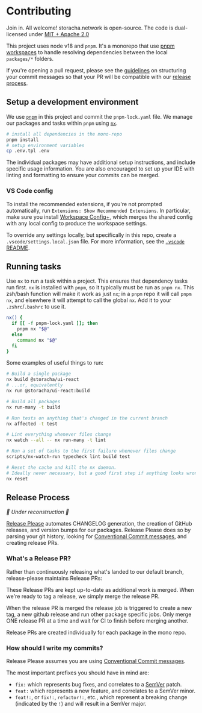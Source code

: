 # Contributing

Join in. All welcome! storacha.network is open-source. The code is dual-licensed under [MIT + Apache 2.0](license.md)

This project uses node v18 and `pnpm`. It's a monorepo that use [pnpm workspaces](https://pnpm.io/workspaces) to handle resolving dependencies between the local `packages/*` folders.

If you're opening a pull request, please see the [guidelines](#how-should-i-write-my-commits) on structuring your commit messages so that your PR will be compatible with our [release process](#release-process).

## Setup a development environment

We use [`pnpm`](https://pnpm.io/) in this project and commit the
`pnpm-lock.yaml` file. We manage our packages and tasks within `pnpm` using
[`nx`](https://nx.dev/).

```bash
# install all dependencies in the mono-repo
pnpm install
# setup environment variables
cp .env.tpl .env
```

The individual packages may have additional setup instructions, and include specific usage information. You are also encouraged to set up your IDE with linting and formatting to ensure your commits can be merged.

### VS Code config

To install the recommended extensions, if you're not prompted automatically, run
`Extensions: Show Recommended Extensions`. In particular, make sure you install
[Workspace
Config+](https://marketplace.visualstudio.com/items?itemName=Swellaby.workspace-config-plus),
which merges the shared config with any local config to produce the workspace
settings.

To override any settings locally, but specifically in this repo, create a
`.vscode/settings.local.json` file. For more information, see the [`.vscode`
README](./.vscode/README.md).

## Running tasks

Use `nx` to run a task within a project. This ensures that dependency tasks run
first. `nx` is installed with `pnpm`, so it typically must be run as `pnpm nx`.
This zsh/bash function will make it work as just `nx`; in a `pnpm` repo it will
call `pnpm nx`, and elsewhere it will attempt to call the global `nx`. Add it to
your `.zshrc`/`.bashrc` to use it.

```sh
nx() {
  if [[ -f pnpm-lock.yaml ]]; then
    pnpm nx "$@"
  else
    command nx "$@"
  fi
}
```

Some examples of useful things to run:

```sh
# Build a single package
nx build @storacha/ui-react
# ...or, equivalently
nx run @storacha/ui-react:build

# Build all packages
nx run-many -t build

# Run tests on anything that's changed in the current branch
nx affected -t test

# Lint everything whenever files change
nx watch --all -- nx run-many -t lint

# Run a set of tasks to the first failure whenever files change
scripts/nx-watch-run typecheck lint build test

# Reset the cache and kill the nx daemon.
# Ideally never necessary, but a good first step if anything looks wrong.
nx reset
```

## Release Process

_🚧 Under reconstruction 🚧_

[Release Please](https://github.com/googleapis/release-please) automates CHANGELOG generation, the creation of GitHub releases, and version bumps for our packages. Release Please does so by parsing your git history, looking for [Conventional Commit messages](https://www.conventionalcommits.org/),
and creating release PRs.

### What's a Release PR?

Rather than continuously releasing what's landed to our default branch, release-please maintains Release PRs:

These Release PRs are kept up-to-date as additional work is merged. When we're ready to tag a release, we simply merge the release PR.

When the release PR is merged the release job is triggered to create a new tag, a new github release and run other package specific jobs. Only merge ONE release PR at a time and wait for CI to finish before merging another.

Release PRs are created individually for each package in the mono repo.

### How should I write my commits?

Release Please assumes you are using [Conventional Commit messages](https://www.conventionalcommits.org/).

The most important prefixes you should have in mind are:

- `fix:` which represents bug fixes, and correlates to a [SemVer](https://semver.org/)
  patch.
- `feat:` which represents a new feature, and correlates to a SemVer minor.
- `feat!:`, or `fix!:`, `refactor!:`, etc., which represent a breaking change
  (indicated by the `!`) and will result in a SemVer major.
